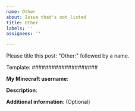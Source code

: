 ```yaml
---
name: Other
about: Issue that's not listed
title: Other
labels: ''
assignees: ''

---
```


Please title this post: "Other:" followed by a name.

Template:
####################

**My Minecraft username**:

**Description**:

**Additional information**: (Optional)
